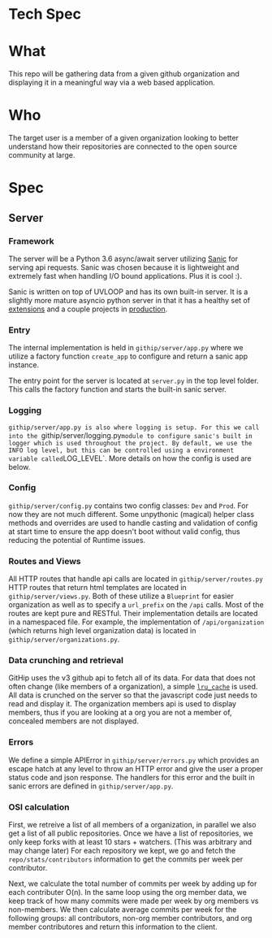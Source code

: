 # Tech Spec


# What
This repo will be gathering data from a given github organization and displaying it in a meaningful way via a web based application.

# Who
The target user is a member of a given organization looking to better understand how their repositories are connected to the open source community at large.

# Spec

## Server
### Framework
The server will be a Python 3.6 async/await server utilizing [Sanic](https://github.com/channelcat/sanic) for serving api requests.
Sanic was chosen because it is lightweight and extremely fast when handling I/O bound applications. Plus it is cool :).

Sanic is written on top of UVLOOP and has its own built-in server. It is a slightly more mature asyncio python server in that it has a healthy set of [extensions](https://github.com/channelcat/sanic/wiki/Extensions) and a couple projects in [production](https://github.com/channelcat/sanic/wiki/Projects).

### Entry
The internal implementation is held in `githip/server/app.py` where we utilize a factory function `create_app` to configure and return a sanic app instance.

The entry point for the server is located at `server.py` in the top level folder. This calls the factory function and starts the built-in sanic server.


### Logging
`githip/server/app.py is also where logging is setup. For this we call into the `githip/server/logging.py` module to configure sanic's built in logger which is used throughout the project.
By default, we use the INFO log level, but this can be controlled using a environment variable called `LOG_LEVEL`. More details on how the config is used are below.


### Config
`githip/server/config.py` contains two config classes: `Dev` and `Prod`. For now they are not much different.
Some unpythonic (magical) helper class methods and overrides are used to handle casting and validation of config at start time to ensure the app doesn't boot without valid config, thus reducing the potential of Runtime issues.


### Routes and Views
All HTTP routes that handle api calls are located in `githip/server/routes.py` HTTP routes that return html templates are located in `githip/server/views.py`.
Both of these utilize a `Blueprint` for easier organization as well as to specify a `url_prefix` on the `/api` calls.
Most of the routes are kept pure and RESTful. Their implementation details are located in a namespaced file.
For example, the implementation of `/api/organization` (which returns high level organization data) is located in `githip/server/organizations.py`.


### Data crunching and retrieval
GitHip uses the v3 github api to fetch all of its data. For data that does not often change (like members of a organization), a simple [`lru_cache`](https://docs.python.org/3/library/functools.html?highlight=lru_cache#functools.lru_cache) is used.
All data is crunched on the server so that the javascript code just needs to read and display it.
The organization members api is used to display members, thus if you are looking at a org you are not a member of, concealed members are not displayed.

### Errors
We define a simple APIError in `githip/server/errors.py` which provides an escape hatch at any level to throw an HTTP error and give the user a proper status code and json response.
The handlers for this error and the built in sanic errors are defined in `githip/server/app.py`.


### OSI calculation
First, we retreive a list of all members of a organization, in parallel we also get a list of all public repositories.
Once we have a list of repositories, we only keep forks with at least 10 stars + watchers. (This was arbitrary and may change later)
For each repository we kept, we go and fetch the `repo/stats/contributors` information to get the commits per week per contributor.

Next, we calculate the total number of commits per week by adding up for each contributer O(n).
In the same loop using the org member data, we keep track of how many commits were made per week by org members vs non-members.
We then calculate average commits per week for the following groups: all contributors, non-org member contributors, and org member contributores and return this information to the client.
